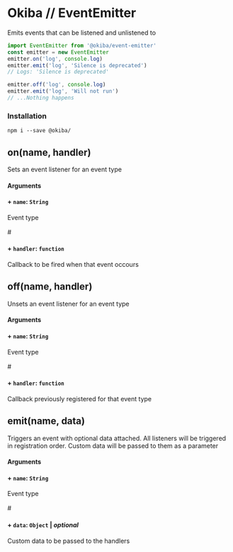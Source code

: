 

# Okiba // EventEmitter
Emits events that can be listened and unlistened to




```javascript
import EventEmitter from '@okiba/event-emitter'
const emitter = new EventEmitter
emitter.on('log', console.log)
emitter.emit('log', 'Silence is deprecated')
// Logs: 'Silence is deprecated'

emitter.off('log', console.log)
emitter.emit('log', 'Will not run')
// ...Nothing happens
```



### Installation
```
npm i --save @okiba/
```




## on(name, handler)


Sets an event listener for an event type







#### Arguments


#### + `name`: `String`

Event type


#　　　　　　　　　
#### + `handler`: `function`

Callback to be fired when that event occours






## off(name, handler)


Unsets an event listener for an event type







#### Arguments


#### + `name`: `String`

Event type


#　　　　　　　　　
#### + `handler`: `function`

Callback previously registered for that event type






## emit(name, data)


Triggers an event with optional data attached.
All listeners will be triggered in registration order.
Custom data will be passed to them as a parameter







#### Arguments


#### + `name`: `String`

Event type


#　　　　　　　　　
#### + `data`: `Object` | _optional_

Custom data to be passed to the handlers






